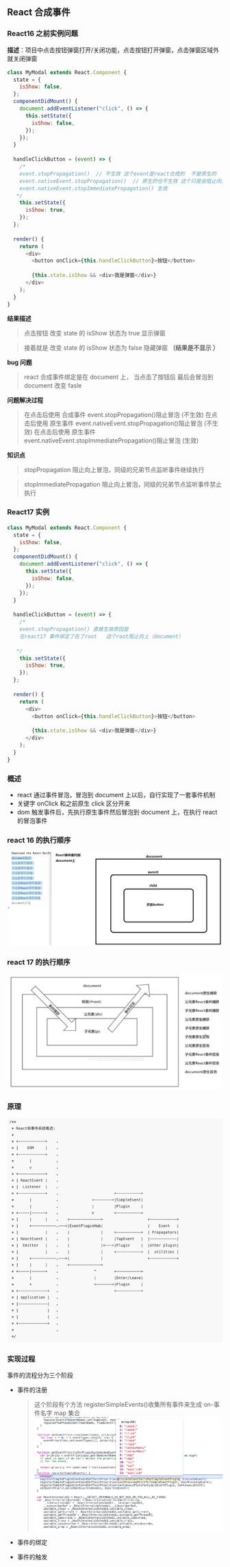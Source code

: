 ## React 合成事件

### React16 之前实例问题

**描述**：项目中点击按钮弹窗打开/关闭功能，点击按钮打开弹窗，点击弹窗区域外就关闭弹窗

```js
class MyModal extends React.Component {
  state = {
    isShow: false,
  };
  componentDidMount() {
    document.addEventListener("click", () => {
      this.setState({
        isShow: false,
      });
    });
  }

  handleClickButton = (event) => {
    /*
    event.stopPropagation()  // 不生效 这个event是react合成的  不是原生的
    event.nativeEvent.stopPropagation()  // 原生的也不生效 这个只是会阻止向上冒泡
    event.nativeEvent.stopImmediatePropagation() 生效
   */
    this.setState({
      isShow: true,
    });
  };

  render() {
    return (
      <div>
        <button onClick={this.handleClickButton}>按钮</button>

        {this.state.isShow && <div>我是弹窗</div>}
      </div>
    );
  }
}
```

**结果描述**

> 点击按钮 改变 state 的 isShow 状态为 true 显示弹窗

> 接着就是 改变 state 的 isShow 状态为 false 隐藏弹窗 **（结果是不显示 ）**

**bug 问题**

> react 合成事件绑定是在 document 上， 当点击了按钮后 最后会冒泡到 document 改变 fasle

**问题解决过程**

> 在点击后使用 合成事件 event.stopPropagation()阻止冒泡 (不生效)
> 在点击后使用 原生事件 event.nativeEvent.stopPropagation()阻止冒泡 (不生效)
> 在点击后使用 原生事件 event.nativeEvent.stopImmediatePropagation()阻止冒泡 (生效)

**知识点**

> stopPropagation 阻止向上冒泡，同级的兄弟节点监听事件继续执行

> stopImmediatePropagation 阻止向上冒泡，同级的兄弟节点监听事件禁止执行

### React17 实例

```js
class MyModal extends React.Component {
  state = {
    isShow: false,
  };
  componentDidMount() {
    document.addEventListener("click", () => {
      this.setState({
        isShow: false,
      });
    });
  }

  handleClickButton = (event) => {
    /*
    event.stopPropagation() 直接生效原因是 
    在react17 事件绑定了在了root   这个root阻止向上（document）
   
   */
    this.setState({
      isShow: true,
    });
  };

  render() {
    return (
      <div>
        <button onClick={this.handleClickButton}>按钮</button>

        {this.state.isShow && <div>我是弹窗</div>}
      </div>
    );
  }
}
```

### 概述

- react 通过事件冒泡，冒泡到 document 上以后，自行实现了一套事件机制
- 关键字 onClick 和之前原生 click 区分开来
- dom 触发事件后，先执行原生事件然后冒泡到 document 上，在执行 react 的冒泡事件

### react 16 的执行顺序

![eventpng](./2.png)

### react 17 的执行顺序

![eventpng](./3.png)

### 原理

![eventpng](./react-event.png)

### 实现过程

事件的流程分为三个阶段

- 事件的注册

  > 这个阶段有个方法 registerSimpleEvents()收集所有事件来生成 on-事件名字 map 集合
  > ![eventpng](./4.png)

- 事件的绑定
- 事件的触发
